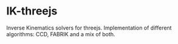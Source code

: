 # IK-threejs
Inverse Kinematics solvers for threejs. Implementation of different algorithms: CCD, FABRIK and a mix of both.
